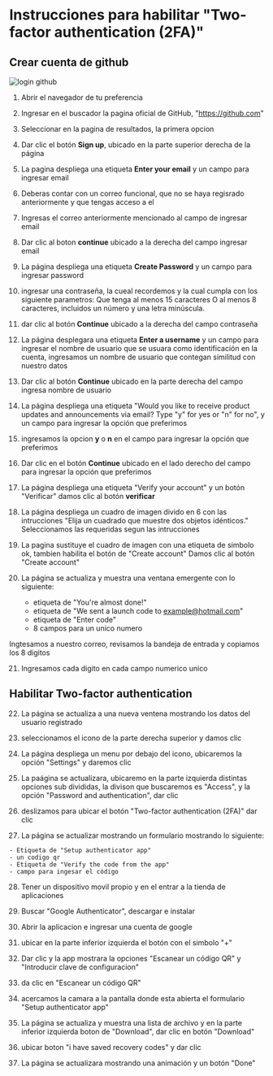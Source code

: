 # Instrucciones para habilitar "Two-factor authentication (2FA)"

## Crear cuenta de github

![login github](https://user-images.githubusercontent.com/132395694/235984675-563b298b-10bf-48cc-993c-08b5cf0ce5c7.jpeg)


1. Abrir el navegador de tu preferencia

2. Ingresar en el buscador la pagina oficial de GitHub, "https://github.com"

3. Seleccionar en la pagina de resultados, la primera opcion

4. Dar clic el botón **Sign up**, ubicado en la parte superior derecha de la página

5. La pagina despliega una etiqueta **Enter your email** y un campo para ingresar email

6. Deberas contar  con un correo funcional, que no se haya regisrado anteriormente y que tengas acceso a el 

7. Ingresas el correo anteriormente mencionado al campo de ingresar email

8. Dar clic al boton **continue** ubicado a la derecha del campo ingresar email

9. La página despliega una etiqueta **Create Password** y un campo para ingresar password

10. ingresar una contraseña, la cueal recordemos y la cual cumpla con los siguiente parametros: Que tenga al menos 15 caracteres O al menos 8 caracteres, incluidos un número y una letra minúscula.

11. dar clic al botón **Continue** ubicado a la derecha del campo contraseña

12. La página desplegara una etiqueta **Enter a username** y un campo para ingresar el nombre de usuario que se usuara como identificación en la cuenta, ingresamos un nombre de usuario que contegan similitud con nuestro datos 

13. Dar clic al botón **Continue** ubicado en la parte derecha del campo ingresa nombre de usuario

14. La página despliega una etiqueta "Would you like to receive product updates and announcements via email?
Type "y" for yes or "n" for no", y un campo para ingresar la opción que preferimos

15. ingresamos la opcion **y** o **n** en el campo para ingresar la opción que preferimos

16. Dar clic en el botón **Continue** ubicado en el lado derecho del campo para ingresar la opción que preferimos

17. La página despliega una etiqueta "Verify your account" y un botón "Verificar"
	damos clic al botón **verificar**

18. La página despliega un cuadro de imagen divido en 6 con las intrucciones "Elija un cuadrado que muestre dos objetos idénticos." Seleccionamos las requeridas segun las intrucciones

19. La pagina sustituye el cuadro de imagen con una etiqueta de simbolo ok, tambien habilita el botón de "Create account"
Damos clic al botón "Create account"

20. La página se actualiza y muestra una ventana emergente con lo siguiente:
    - etiqueta de "You're almost done!"
    - etiqueta de "We sent a launch code to example@hotmail.com"
    - etiqueta de "Enter code"
    - 8 campos para un unico numero 
 
 Ingtesamos a nuestro correo, revisamos la bandeja de entrada y copiamos los 8 digitos

21. Ingresamos cada digito en cada campo numerico unico

## Habilitar Two-factor authentication

22. La página se actualiza a una nueva ventena mostrando los datos del usuario registrado

23. seleccionamos el icono de la parte derecha superior y damos clic

24. La página despliega un menu por debajo del icono, ubicaremos la opción "Settings" y daremos clic

25. La paágina se actualizara, ubicaremo en la parte izquierda distintas opciones sub divididas, la divison que buscaremos es "Access", y la opción "Password and authentication", dar clic
 
26. deslizamos para ubicar el botón "Two-factor authentication (2FA)" dar clic 

27.  La página se actualizar mostrando un formulario mostrando lo siguiente:
	
    - Etiqueta de "Setup authenticator app"
    - un codigo qr
    - Etiqueta de "Verify the code from the app"
    - campo para ingesar el código

28. Tener un dispositivo movil propio y en el entrar a la tienda de aplicaciones

28. Buscar "Google Authenticator", descargar e instalar

29. Abrir la aplicacion e ingresar una cuenta de google

30. ubicar en la parte inferior izquierda el botón con el simbolo "+"

31. Dar clic y la app mostrara la opciones "Escanear un código QR" y "Introducir clave de configuracion"

32. da clic en "Escanear un código QR"

33. acercamos la camara a la pantalla donde esta abierta el formulario "Setup authenticator app"

34. La página se actualiza y muestra una lista de archivo y en la parte inferior izquierda boton de "Download", dar clic en botón "Download"

35. ubicar boton "i have saved recovery codes" y dar clic

36. La página se actualizara mostrando una animación y un botón "Done" 
